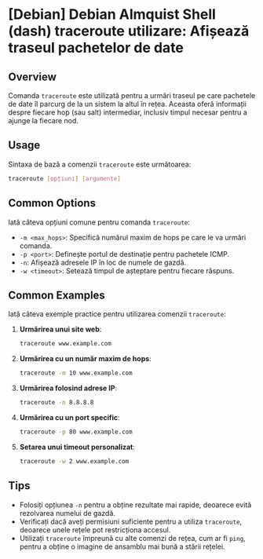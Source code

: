# [Debian] Debian Almquist Shell (dash) traceroute utilizare: Afișează traseul pachetelor de date

## Overview
Comanda `traceroute` este utilizată pentru a urmări traseul pe care pachetele de date îl parcurg de la un sistem la altul în rețea. Aceasta oferă informații despre fiecare hop (sau salt) intermediar, inclusiv timpul necesar pentru a ajunge la fiecare nod.

## Usage
Sintaxa de bază a comenzii `traceroute` este următoarea:

```bash
traceroute [opțiuni] [argumente]
```

## Common Options
Iată câteva opțiuni comune pentru comanda `traceroute`:

- `-m <max_hops>`: Specifică numărul maxim de hops pe care le va urmări comanda.
- `-p <port>`: Definește portul de destinație pentru pachetele ICMP.
- `-n`: Afișează adresele IP în loc de numele de gazdă.
- `-w <timeout>`: Setează timpul de așteptare pentru fiecare răspuns.

## Common Examples
Iată câteva exemple practice pentru utilizarea comenzii `traceroute`:

1. **Urmărirea unui site web**:
   ```bash
   traceroute www.example.com
   ```

2. **Urmărirea cu un număr maxim de hops**:
   ```bash
   traceroute -m 10 www.example.com
   ```

3. **Urmărirea folosind adrese IP**:
   ```bash
   traceroute -n 8.8.8.8
   ```

4. **Urmărirea cu un port specific**:
   ```bash
   traceroute -p 80 www.example.com
   ```

5. **Setarea unui timeout personalizat**:
   ```bash
   traceroute -w 2 www.example.com
   ```

## Tips
- Folosiți opțiunea `-n` pentru a obține rezultate mai rapide, deoarece evită rezolvarea numelui de gazdă.
- Verificați dacă aveți permisiuni suficiente pentru a utiliza `traceroute`, deoarece unele rețele pot restricționa accesul.
- Utilizați `traceroute` împreună cu alte comenzi de rețea, cum ar fi `ping`, pentru a obține o imagine de ansamblu mai bună a stării rețelei.